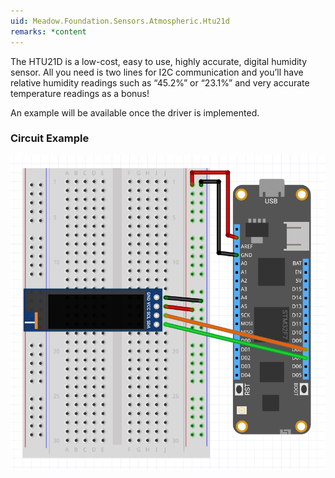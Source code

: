 ```yaml
---
uid: Meadow.Foundation.Sensors.Atmospheric.Htu21d
remarks: *content
---
```


The HTU21D is a low-cost, easy to use, highly accurate, digital humidity sensor. All you need is two lines for I2C communication and you’ll have relative humidity readings such as “45.2%” or “23.1%” and very accurate temperature readings as a bonus!

An example will be available once the driver is implemented.


### Circuit Example

![](../../API_Assets/Meadow.Foundation.Sensors.Atmospheric.Htu21d/Htu21d_Fritzing.png)
